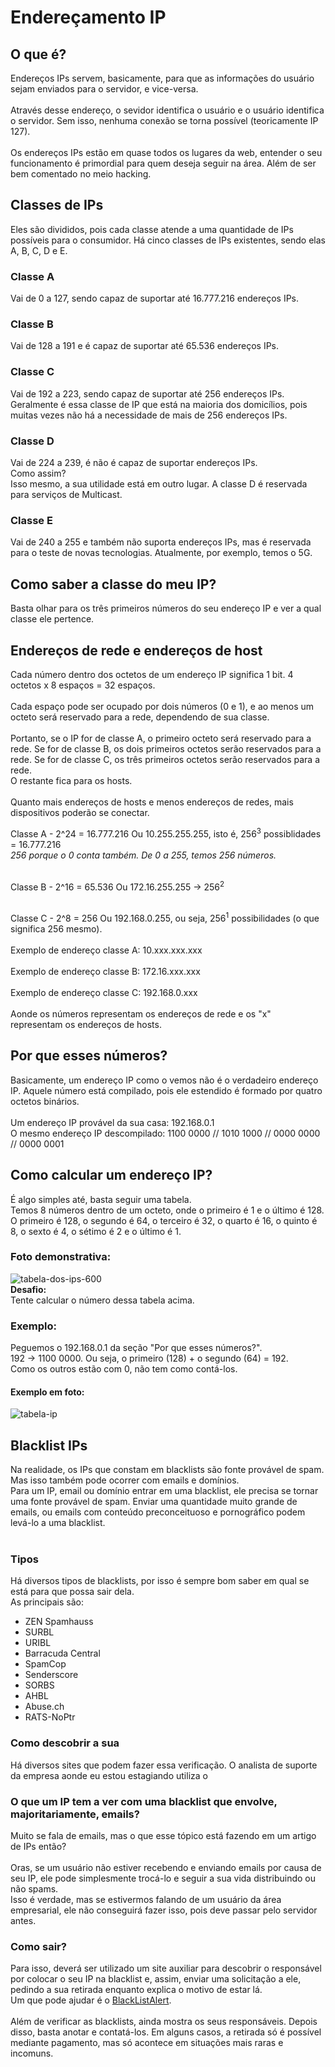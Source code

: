 # Endereçamento IP
## O que é?
Endereços IPs servem, basicamente, para que as informações do usuário sejam enviados para o servidor, e vice-versa.<br><br>
Através desse endereço, o sevidor identifica o usuário e o usuário identifica o servidor. Sem isso, nenhuma conexão se torna possível (teoricamente IP 127).<br><br>
Os endereços IPs estão em quase todos os lugares da web, entender o seu funcionamento é primordial para quem deseja seguir na área. Além de ser bem comentado no meio hacking.
## Classes de IPs
Eles são divididos, pois cada classe atende a uma quantidade de IPs possíveis para o consumidor.
Há cinco classes de IPs existentes, sendo elas A, B, C, D e E.
### Classe A
Vai de 0 a 127, sendo capaz de suportar até 16.777.216 endereços IPs.
### Classe B
Vai de 128 a 191 e é capaz de suportar até 65.536 endereços IPs.
### Classe C
Vai de 192 a 223, sendo capaz de suportar até 256 endereços IPs. Geralmente é essa classe de IP que está na maioria dos domicílios, pois muitas vezes não há a necessidade de mais de 256 endereços IPs.
### Classe D
Vai de 224 a 239, é não é capaz de suportar endereços IPs.<br>
Como assim? <br>
Isso mesmo, a sua utilidade está em outro lugar. A classe D é reservada para serviços de Multicast.
### Classe E
Vai de 240 a 255 e também não suporta endereços IPs, mas é reservada para o teste de novas tecnologias. Atualmente, por exemplo, temos o 5G.
## Como saber a classe do meu IP?
Basta olhar para os três primeiros números do seu endereço IP e ver a qual classe ele pertence.

## Endereços de rede e endereços de host
Cada número dentro dos octetos de um endereço IP significa 1 bit. 4 octetos x 8 espaços = 32 espaços.<br><br>
Cada espaço pode ser ocupado por dois números (0 e 1), e ao menos um octeto será reservado para a rede, dependendo de sua classe.<br><br>
Portanto, se o IP for de classe A, o primeiro octeto será reservado para a rede. Se for de classe B, os dois primeiros octetos serão reservados para a rede. Se for de classe C, os três primeiros octetos serão reservados para a rede.<br>
O restante fica para os hosts.<br><br>
Quanto mais endereços de hosts e menos endereços de redes, mais dispositivos poderão se conectar.

Classe A - 2^24 = 16.777.216
Ou
10.255.255.255, isto é, 256<sup>3</sup> possiblidades = 16.777.216<br>
*256 porque o 0 conta também. De 0 a 255, temos 256 números.*<br><br>

Classe B - 2^16 = 65.536
Ou
172.16.255.255 &rightarrow; 256<sup>2</sup><br><br>

Classe C - 2^8 = 256
Ou
192.168.0.255, ou seja, 256<sup>1</sup> possibilidades (o que significa 256 mesmo).<br><br>
Exemplo de endereço classe A: 10.xxx.xxx.xxx<br><br>
Exemplo de endereço classe B: 172.16.xxx.xxx<br><br>
Exemplo de endereço classe C: 192.168.0.xxx<br><br>
Aonde os números representam os endereços de rede e os "x" representam os endereços de hosts.

## Por que esses números?
Basicamente, um endereço IP como o vemos não é o verdadeiro endereço IP. Aquele número está compilado, pois ele estendido é formado por quatro octetos binários.<br><br>
Um endereço IP provável da sua casa: 192.168.0.1<br>
O mesmo endereço IP descompilado: 1100 0000 // 1010 1000 // 0000 0000 // 0000 0001<br>

## Como calcular um endereço IP?
É algo simples até, basta seguir uma tabela.<br>
Temos 8 números dentro de um octeto, onde o primeiro é 1 e o último é 128.<br>
O primeiro é 128, o segundo é 64, o terceiro é 32, o quarto é 16, o quinto é 8, o sexto é 4, o sétimo é 2 e o último é 1.
### Foto demonstrativa:<br>
![tabela-dos-ips-600](https://user-images.githubusercontent.com/97858145/161392982-0db4aec2-b5f6-4cb1-b319-a517bbf88046.jpg)<br>
**Desafio:**<br>
Tente calcular o número dessa tabela acima.

### Exemplo:
Peguemos o 192.168.0.1 da seção "Por que esses números?".<br>
192 &rightarrow; 1100 0000. Ou seja, o primeiro (128) + o segundo (64) = 192.<br>
Como os outros estão com 0, não tem como contá-los.

#### Exemplo em foto:
![tabela-ip](https://user-images.githubusercontent.com/97858145/161392851-e508bd51-132c-4a54-93a2-87133d130509.png)

## Blacklist IPs
Na realidade, os IPs que constam em blacklists são fonte provável de spam. Mas isso também pode ocorrer com emails e domínios.<br>
Para um IP, email ou domínio entrar em uma blacklist, ele precisa se tornar uma fonte provável de spam. Enviar uma quantidade muito grande de emails, ou emails com conteúdo preconceituoso e pornográfico podem levá-lo a uma blacklist.<br><br>
### Tipos
Há diversos tipos de blacklists, por isso é sempre bom saber em qual se está para que possa sair dela.<br>
As principais são:<br>
* ZEN Spamhauss
* SURBL
* URIBL
* Barracuda Central
* SpamCop
* Senderscore
* SORBS
* AHBL
* Abuse.ch
* RATS-NoPtr
### Como descobrir a sua
Há diversos sites que podem fazer essa verificação. O analista de suporte da empresa aonde eu estou estagiando utiliza o ![]()

### O que um IP tem a ver com uma blacklist que envolve, majoritariamente, emails?
Muito se fala de emails, mas o que esse tópico está fazendo em um artigo de IPs então?<br><br>
Oras, se um usuário não estiver recebendo e enviando emails por causa de seu IP, ele pode simplesmente trocá-lo e seguir a sua vida distribuindo ou não spams.<br>
Isso é verdade, mas se estivermos falando de um usuário da área empresarial, ele não conseguirá fazer isso, pois deve passar pelo servidor antes.<br>

### Como sair?
Para isso, deverá ser utilizado um site auxiliar para descobrir o responsável por colocar o seu IP na blacklist e, assim, enviar uma solicitação a ele, pedindo a sua retirada enquanto explica o motivo de estar lá.<br>
Um que pode ajudar é o [BlackListAlert](https://www.blacklistalert.org/).<br><br>
Além de verificar as blacklists, ainda mostra os seus responsáveis. Depois disso, basta anotar e contatá-los.
Em alguns casos, a retirada só é possível mediante pagamento, mas só acontece em situações mais raras e incomuns.<br><br>
<!-- IP no DOS e no Bash -->

